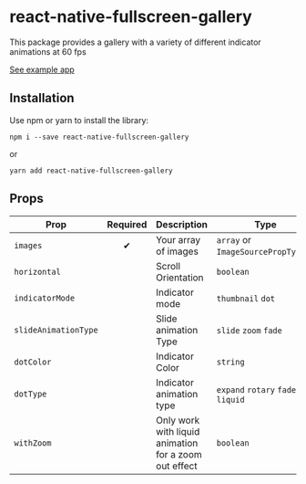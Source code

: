 # react-native-fullscreen-gallery

This package provides a gallery with a variety of different indicator animations at 60 fps

[See example app](https://github.com/vandetho/react-native-fullscreen-gallery-example)

## Installation

Use npm or yarn to install the library:


`npm i --save react-native-fullscreen-gallery`

or

`yarn add react-native-fullscreen-gallery`

## Props

Prop | Required | Description | Type | Default
------ | ------ | ------ | ------ | ------
`images` | <center>✔</center> | Your array of images | `array`  or `ImageSourcePropType[]`️
`horizontal` |  | Scroll Orientation | `boolean` | `true`
`indicatorMode` |  | Indicator mode | `thumbnail` `dot` | `thumbnail`
`slideAnimationType` |  | Slide animation Type | `slide` `zoom` `fade` | `slide`
`dotColor` |  | Indicator Color | `string` | `#FFFFFF`
`dotType` |  | Indicator animation type | `expand` `rotary` `fade` `liquid` | `expand`
`withZoom` |  | Only work with liquid animation for a zoom out effect | `boolean` | `false`
